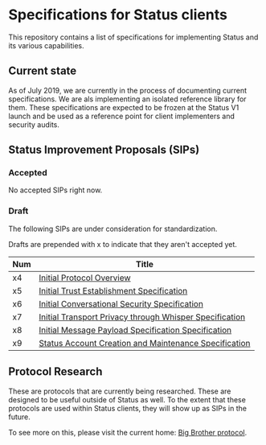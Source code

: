 # Specifications for Status clients

This repository contains a list of specifications for implementing Status and
its various capabilities.

## Current state

As of July 2019, we are currently in the process of documenting current
specifications. We are als implementing an isolated reference library for them.
These specifications are expected to be frozen at the Status V1 launch and be
used as a reference point for client implementers and security audits.

## Status Improvement Proposals (SIPs)

### Accepted

No accepted SIPs right now.

### Draft

The following SIPs are under consideration for standardization.

Drafts are prepended with x to indicate that they aren't accepted yet.

| Num | Title |
|-----|----|
| x4   | [Initial Protocol Overview](x4.md) |
| x5   | [Initial Trust Establishment Specification](x5.md) |
| x6   | [Initial Conversational Security Specification](x6.md) |
| x7   | [Initial Transport Privacy through Whisper Specification](x7.md) |
| x8   | [Initial Message Payload Specification Specification](x8.md) |
| x9   | [Status Account Creation and Maintenance Specification](x9.md)                    |

## Protocol Research

These are protocols that are currently being researched. These are designed to
be useful outside of Status as well. To the extent that these protocols are used
within Status clients, they will show up as SIPs in the future.

To see more on this, please visit the current home: [Big Brother
protocol](https://github.com/status-im/bigbrother-specs/).
